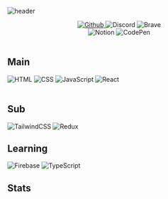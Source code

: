 
![header](https://capsule-render.vercel.app/api?type=rect&text=Vbeo147&desc=Front-end&descAlignY=90)
<div>
  <div>
    <div align="center">
      <a href="https://github.com/Vbeo147">
      <img alt="Github" src ="https://img.shields.io/badge/Github-181717.svg?&style=for-the-badge&logo=GitHub&logoColor=white"/>
      </a>
      <img alt="Discord" src ="https://img.shields.io/badge/Discord-5865F2.svg?&style=for-the-badge&logo=Discord&logoColor=white"/>
      <img alt="Brave" src ="https://img.shields.io/badge/Brave-FB542B.svg?&style=for-the-badge&logo=Brave&logoColor=white"/>
      <br />
      <img alt="Notion" src ="https://img.shields.io/badge/Notion-000000.svg?&style=for-the-badge&logo=Notion&logoColor=white"/>
      <img alt="CodePen" src ="https://img.shields.io/badge/CodePen-000000.svg?&style=for-the-badge&logo=CodePen&logoColor=white"/>
    </div>
    <br />
    <h2>Main</h2>
      <div>
        <img alt="HTML" src ="https://img.shields.io/badge/HTML-E34F26.svg?&style=for-the-badge&logo=HTML5&logoColor=white"/> <img alt="CSS" src ="https://img.shields.io/badge/CSS-1572B6.svg?&style=for-the-badge&logo=CSS3&logoColor=white"/> <img alt="JavaScript" src ="https://img.shields.io/badge/JavaScript-F7DF1E.svg?&style=for-the-badge&logo=JavaScript&logoColor=white"/> <img alt="React" src ="https://img.shields.io/badge/React-61DAFB.svg?&style=for-the-badge&logo=React&logoColor=white"/>        
      </div>
      <br />
      <h2>Sub</h2>
      <div>
      <img alt="TailwindCSS" src ="https://img.shields.io/badge/TailwindCSS-06B6D4.svg?&style=for-the-badge&logo=TailwindCSS&logoColor=white"/>
        <img alt="Redux" src ="https://img.shields.io/badge/Redux-764ABC.svg?&style=for-the-badge&logo=Redux&logoColor=white"/>        
      </div>
      <h2>Learning</h2>
      <div>    
        <img alt="Firebase" src ="https://img.shields.io/badge/Firebase-FFCA28.svg?&style=for-the-badge&logo=Firebase&logoColor=white"/>
        <img alt="TypeScript" src ="https://img.shields.io/badge/TypeScript-#3178C6.svg?&style=for-the-badge&logo=TypeScript&logoColor=white"/>
      </div>
    <h2>Stats</h2>
    <div>
    <img src="https://github-readme-stats.vercel.app/api/top-langs/?username=Vbeo147&layout=compact&theme=tokyonight" alt="" />
      <img src="https://github-readme-stats.vercel.app/api?username=Vbeo147&show_icons=true&theme=radical" alt="" />
    </div>
  </div>
</div>

